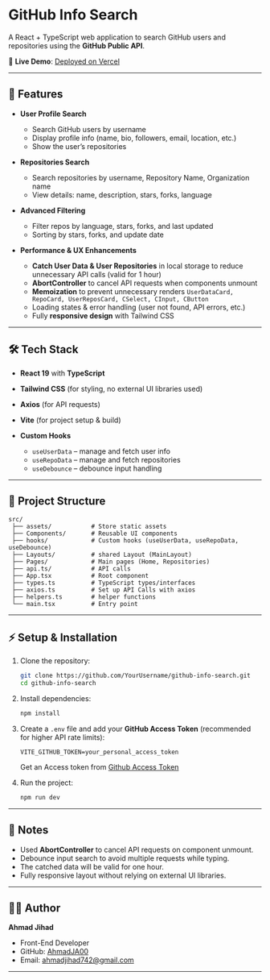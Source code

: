 # GitHub Info Search

A React + TypeScript web application to search GitHub users and repositories using the **GitHub Public API**.

<!-- This project was built as part of the **Front-End Assignment – Department of Information Technology, Kurdistan Regional Government**. -->

🔗 **Live Demo**: [Deployed on Vercel](https://github-info-search.vercel.app)

---

## 🚀 Features

- **User Profile Search**

  - Search GitHub users by username
  - Display profile info (name, bio, followers, email, location, etc.)
  - Show the user’s repositories

- **Repositories Search**

  - Search repositories by username, Repository Name, Organization name
  - View details: name, description, stars, forks, language

- **Advanced Filtering**

  - Filter repos by language, stars, forks, and last updated
  - Sorting by stars, forks, and update date

- **Performance & UX Enhancements**

  - **Catch User Data & User Repositories** in local storage to reduce unnecessary API calls (valid for 1 hour)
  - **AbortController** to cancel API requests when components unmount
  - **Memoization** to prevent unnecessary renders `UserDataCard, RepoCard, UserReposCard, CSelect, CInput, CButton`
  - Loading states & error handling (user not found, API errors, etc.)
  - Fully **responsive design** with Tailwind CSS

---

## 🛠️ Tech Stack

- **React 19** with **TypeScript**
- **Tailwind CSS** (for styling, no external UI libraries used)
- **Axios** (for API requests)
- **Vite** (for project setup & build)
- **Custom Hooks**

  - `useUserData` – manage and fetch user info
  - `useRepoData` – manage and fetch repositories
  - `useDebounce` – debounce input handling

---

## 📂 Project Structure

```
src/
 ├── assets/           # Store static assets
 ├── Components/       # Reusable UI components
 ├── hooks/            # Custom hooks (useUserData, useRepoData, useDebounce)
 ├── Layouts/          # shared Layout (MainLayout)
 ├── Pages/            # Main pages (Home, Repositories)
 ├── api.ts/           # API calls
 ├── App.tsx           # Root component
 ├── types.ts          # TypeScript types/interfaces
 ├── axios.ts          # Set up API Calls with axios
 ├── helpers.ts        # helper functions
 └── main.tsx          # Entry point
```

---

## ⚡ Setup & Installation

1. Clone the repository:

   ```bash
   git clone https://github.com/YourUsername/github-info-search.git
   cd github-info-search
   ```

2. Install dependencies:

   ```bash
   npm install
   ```

3. Create a `.env` file and add your **GitHub Access Token** (recommended for higher API rate limits):

   ```
   VITE_GITHUB_TOKEN=your_personal_access_token
   ```

   Get an Access token from [Github Access Token](https://github.com/settings/tokens)

4. Run the project:

   ```bash
   npm run dev
   ```

---

## 📌 Notes

- Used **AbortController** to cancel API requests on component unmount.
- Debounce input search to avoid multiple requests while typing.
- The catched data will be valid for one hour.
- Fully responsive layout without relying on external UI libraries.

---

## 👨‍💻 Author

**Ahmad Jihad**

- Front-End Developer
- GitHub: [AhmadJA00](https://github.com/AhmadJA00)
- Email: [ahmadjihad742@gmail.com](mailto:ahmadjihad742@gmail.com)

---
